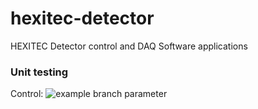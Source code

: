 # hexitec-detector
HEXITEC Detector control and DAQ Software applications

### Unit testing

Control: ![example branch parameter](https://github.com/stfc-aeg/hexitec-detector/actions/workflows/control_unit_tests.yml/badge.svg?branch=master)
